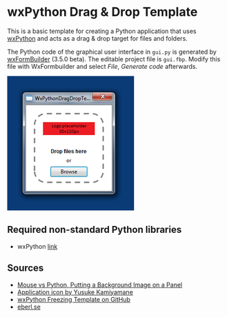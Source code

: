 # wxPython Drag & Drop Template

This is a basic template for creating a Python application that uses [wxPython](http://wxpython.org) and acts as a drag & drop target for files and folders. 

The Python code of the graphical user interface in ``gui.py`` is generated by [wxFormBuilder](http://sourceforge.net/projects/wxformbuilder/) (3.5.0 beta). The editable project file is ``gui.fbp``. Modify this file with WxFormbuilder and select *File*, *Generate code* afterwards.

![Screenshot of wxPython Drag & Drop Template on Microsoft Windows 7](screenshot.png "Screenshot of wxPython Drag & Drop Template on Microsoft Windows 7")



## Required non-standard Python libraries

- wxPython [link](http://wxpython.org)


## Sources

- [Mouse vs Python, Putting a Background Image on a Panel](http://www.blog.pythonlibrary.org/2010/03/18/wxpython-putting-a-background-image-on-a-panel/)
- [Application icon by Yusuke Kamiyamane](http://p.yusukekamiyamane.com/)
- [wxPython Freezing Template on GitHub](https://github.com/geberl/wxpython_freezing_template)
- [eberl.se](http://www.eberl.se)
